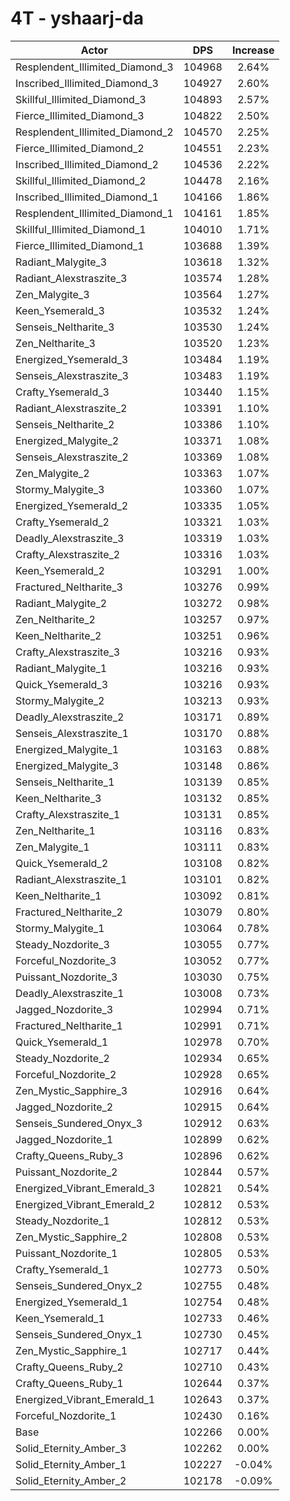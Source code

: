 # 4T - yshaarj-da
| Actor | DPS | Increase |
|---|:---:|:---:|
|Resplendent_Illimited_Diamond_3|104968|2.64%|
|Inscribed_Illimited_Diamond_3|104927|2.60%|
|Skillful_Illimited_Diamond_3|104893|2.57%|
|Fierce_Illimited_Diamond_3|104822|2.50%|
|Resplendent_Illimited_Diamond_2|104570|2.25%|
|Fierce_Illimited_Diamond_2|104551|2.23%|
|Inscribed_Illimited_Diamond_2|104536|2.22%|
|Skillful_Illimited_Diamond_2|104478|2.16%|
|Inscribed_Illimited_Diamond_1|104166|1.86%|
|Resplendent_Illimited_Diamond_1|104161|1.85%|
|Skillful_Illimited_Diamond_1|104010|1.71%|
|Fierce_Illimited_Diamond_1|103688|1.39%|
|Radiant_Malygite_3|103618|1.32%|
|Radiant_Alexstraszite_3|103574|1.28%|
|Zen_Malygite_3|103564|1.27%|
|Keen_Ysemerald_3|103532|1.24%|
|Senseis_Neltharite_3|103530|1.24%|
|Zen_Neltharite_3|103520|1.23%|
|Energized_Ysemerald_3|103484|1.19%|
|Senseis_Alexstraszite_3|103483|1.19%|
|Crafty_Ysemerald_3|103440|1.15%|
|Radiant_Alexstraszite_2|103391|1.10%|
|Senseis_Neltharite_2|103386|1.10%|
|Energized_Malygite_2|103371|1.08%|
|Senseis_Alexstraszite_2|103369|1.08%|
|Zen_Malygite_2|103363|1.07%|
|Stormy_Malygite_3|103360|1.07%|
|Energized_Ysemerald_2|103335|1.05%|
|Crafty_Ysemerald_2|103321|1.03%|
|Deadly_Alexstraszite_3|103319|1.03%|
|Crafty_Alexstraszite_2|103316|1.03%|
|Keen_Ysemerald_2|103291|1.00%|
|Fractured_Neltharite_3|103276|0.99%|
|Radiant_Malygite_2|103272|0.98%|
|Zen_Neltharite_2|103257|0.97%|
|Keen_Neltharite_2|103251|0.96%|
|Crafty_Alexstraszite_3|103216|0.93%|
|Radiant_Malygite_1|103216|0.93%|
|Quick_Ysemerald_3|103216|0.93%|
|Stormy_Malygite_2|103213|0.93%|
|Deadly_Alexstraszite_2|103171|0.89%|
|Senseis_Alexstraszite_1|103170|0.88%|
|Energized_Malygite_1|103163|0.88%|
|Energized_Malygite_3|103148|0.86%|
|Senseis_Neltharite_1|103139|0.85%|
|Keen_Neltharite_3|103132|0.85%|
|Crafty_Alexstraszite_1|103131|0.85%|
|Zen_Neltharite_1|103116|0.83%|
|Zen_Malygite_1|103111|0.83%|
|Quick_Ysemerald_2|103108|0.82%|
|Radiant_Alexstraszite_1|103101|0.82%|
|Keen_Neltharite_1|103092|0.81%|
|Fractured_Neltharite_2|103079|0.80%|
|Stormy_Malygite_1|103064|0.78%|
|Steady_Nozdorite_3|103055|0.77%|
|Forceful_Nozdorite_3|103052|0.77%|
|Puissant_Nozdorite_3|103030|0.75%|
|Deadly_Alexstraszite_1|103008|0.73%|
|Jagged_Nozdorite_3|102994|0.71%|
|Fractured_Neltharite_1|102991|0.71%|
|Quick_Ysemerald_1|102978|0.70%|
|Steady_Nozdorite_2|102934|0.65%|
|Forceful_Nozdorite_2|102928|0.65%|
|Zen_Mystic_Sapphire_3|102916|0.64%|
|Jagged_Nozdorite_2|102915|0.64%|
|Senseis_Sundered_Onyx_3|102912|0.63%|
|Jagged_Nozdorite_1|102899|0.62%|
|Crafty_Queens_Ruby_3|102896|0.62%|
|Puissant_Nozdorite_2|102844|0.57%|
|Energized_Vibrant_Emerald_3|102821|0.54%|
|Energized_Vibrant_Emerald_2|102812|0.53%|
|Steady_Nozdorite_1|102812|0.53%|
|Zen_Mystic_Sapphire_2|102808|0.53%|
|Puissant_Nozdorite_1|102805|0.53%|
|Crafty_Ysemerald_1|102773|0.50%|
|Senseis_Sundered_Onyx_2|102755|0.48%|
|Energized_Ysemerald_1|102754|0.48%|
|Keen_Ysemerald_1|102733|0.46%|
|Senseis_Sundered_Onyx_1|102730|0.45%|
|Zen_Mystic_Sapphire_1|102717|0.44%|
|Crafty_Queens_Ruby_2|102710|0.43%|
|Crafty_Queens_Ruby_1|102644|0.37%|
|Energized_Vibrant_Emerald_1|102643|0.37%|
|Forceful_Nozdorite_1|102430|0.16%|
|Base|102266|0.00%|
|Solid_Eternity_Amber_3|102262|0.00%|
|Solid_Eternity_Amber_1|102227|-0.04%|
|Solid_Eternity_Amber_2|102178|-0.09%|

